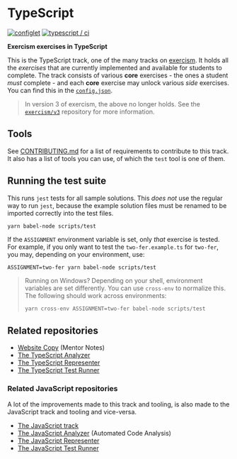 # TypeScript

[![configlet](https://github.com/exercism/typescript/actions/workflows/configlet.yml/badge.svg)](https://github.com/exercism/typescript/actions/workflows/configlet.yml) [![typescript / ci](https://github.com/exercism/typescript/workflows/typescript%20/%20main/badge.svg)](https://github.com/exercism/typescript/actions?query=workflow%3A%22typescript+%2F+main%22)

**Exercism exercises in TypeScript**

This is the TypeScript track, one of the many tracks on [exercism][web-exercism].
It holds all the _exercises_ that are currently implemented and available for students to complete.
The track consists of various **core** exercises - the ones a student _must_ complete - and each **core** exercise may unlock various _side_ exercises.
You can find this in the [`config.json`][file-config].

> In version 3 of exercism, the above no longer holds. See the [`exercism/v3`][git-v3] repository for more information.

## Tools

See [CONTRIBUTING.md][file-contributing] for a list of requirements to contribute to this track.
It also has a list of tools you can use, of which the `test` tool is one of them.

## Running the test suite

This runs `jest` tests for all sample solutions.
This _does not_ use the regular way to run `jest`, because the example solution files must be renamed to be imported correctly into the test files.

```shell
yarn babel-node scripts/test
```

If the `ASSIGNMENT` environment variable is set, only _that_ exercise is tested.
For example, if you only want to test the `two-fer.example.ts` for `two-fer`, you may, depending on your environment, use:

```shell
ASSIGNMENT=two-fer yarn babel-node scripts/test
```

> Running on Windows? Depending on your shell, environment variables are set differently.
> You can use `cross-env` to normalize this. The following should work across environments:
>
> ```bash
> yarn cross-env ASSIGNMENT=two-fer babel-node scripts/test
> ```

## Related repositories

- [Website Copy][git-website-copy] (Mentor Notes)
- [The TypeScript Analyzer][git-typescript-analyzer]
- [The TypeScript Representer][git-typescript-representer]
- [The TypeScript Test Runner][git-typescript-test-runner]

### Related JavaScript repositories

A lot of the improvements made to this track and tooling, is also made to the JavaScript track and tooling and vice-versa.

- [The JavaScript track][git-javascript]
- [The JavaScript Analyzer][git-javascript-analyzer] (Automated Code Analysis)
- [The JavaScript Representer][git-javascript-representer]
- [The JavaScript Test Runner][git-javascript-test-runner]

[web-exercism]: https://exercism.org
[file-config]: https://github.com/exercism/typescript/blob/master/config.json
[file-contributing]: https://github.com/exercism/typescript/blob/master/CONTRIBUTING.md
[git-javascript]: https://github.com/exercism/javascript
[git-javascript-analyzer]: https://github.com/exercism/javascript-analyzer
[git-javascript-representer]: https://github.com/exercism/javascript-representer
[git-javascript-test-runner]: https://github.com/exercism/javascript-test-runner
[git-typescript]: https://github.com/exercism/typescript/
[git-typescript-analyzer]: https://github.com/exercism/typescript-analyzer
[git-typescript-representer]: https://github.com/exercism/typescript-representer
[git-typescript-test-runner]: https://github.com/exercism/typescript-test-runner
[git-v3]: https://github.com/exercism/v3
[git-website-copy]: https://github.com/exercism/website-copy
